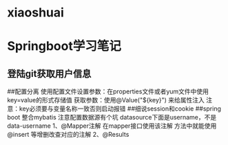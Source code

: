 # xiaoshuai

# Springboot学习笔记
## 登陆git获取用户信息
##配置分离
  使用配置文件设置参数：在properties文件或者yum文件中使用key=value的形式存储值
  获取参数：使用@Value("${key}") 来给属性注入
    注意：key必须要与变量名称一致否则启动报错
##细说session和cookie
##spring boot 整合mybatis
注意配置数据源有个坑
datasource下面是username，不是data-username
1、@Mapper注解 在mapper接口使用该注解
   方法中就能使用@insert 等增删改查对应的注解
2、@Results






  